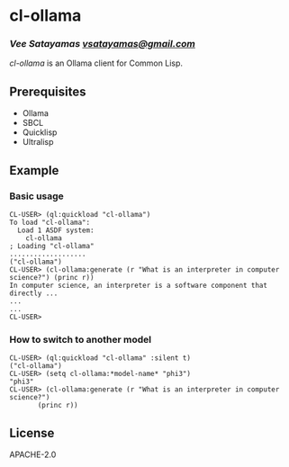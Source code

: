 # cl-ollama
### _Vee Satayamas <vsatayamas@gmail.com>_

_cl-ollama_ is an Ollama client for Common Lisp.

## Prerequisites

* Ollama
* SBCL
* Quicklisp
* Ultralisp

## Example

### Basic usage

```Lisp
CL-USER> (ql:quickload "cl-ollama")
To load "cl-ollama":
  Load 1 ASDF system:
    cl-ollama
; Loading "cl-ollama"
...................
("cl-ollama")
CL-USER> (cl-ollama:generate (r "What is an interpreter in computer science?") (princ r))
In computer science, an interpreter is a software component that directly ...
...
...
CL-USER>
```

### How to switch to another model

```Lisp
CL-USER> (ql:quickload "cl-ollama" :silent t)
("cl-ollama")
CL-USER> (setq cl-ollama:*model-name* "phi3")
"phi3"
CL-USER> (cl-ollama:generate (r "What is an interpreter in computer science?") 
	   (princ r))
```

## License

APACHE-2.0

